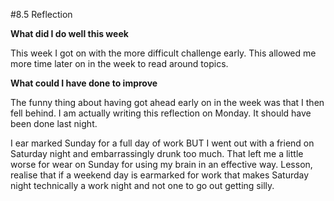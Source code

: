 #8.5 Reflection

**What did I do well this week**

This week I got on with the more difficult challenge early. This allowed me more time later on in the week to read around topics.


**What could I have done to improve**

The funny thing about having got ahead early on in the week was that I then fell behind.
I am actually writing this reflection on Monday. It should have been done last night.

I ear marked Sunday for a full day of work BUT I went out with a friend on Saturday night and embarrassingly drunk too much. That left me a little worse for wear on Sunday for using my brain in an effective way. Lesson, realise that if a weekend day is earmarked for work that makes Saturday night technically a work night and not one to go out getting silly. 
